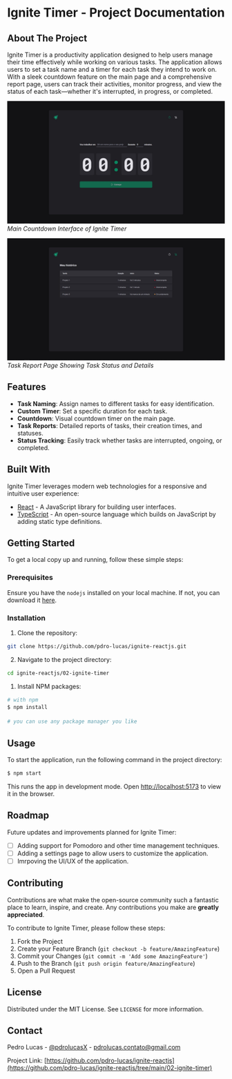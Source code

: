 # Ignite Timer - Project Documentation

## About The Project

Ignite Timer is a productivity application designed to help users manage their time effectively while working on various tasks. The application allows users to set a task name and a timer for each task they intend to work on. With a sleek countdown feature on the main page and a comprehensive report page, users can track their activities, monitor progress, and view the status of each task—whether it's interrupted, in progress, or completed.

![Ignite Timer Interface](./public/preview/main.jpg)
_Main Countdown Interface of Ignite Timer_

![Task Report Interface](./public/preview/report.jpg)
_Task Report Page Showing Task Status and Details_

## Features

- **Task Naming**: Assign names to different tasks for easy identification.
- **Custom Timer**: Set a specific duration for each task.
- **Countdown**: Visual countdown timer on the main page.
- **Task Reports**: Detailed reports of tasks, their creation times, and statuses.
- **Status Tracking**: Easily track whether tasks are interrupted, ongoing, or completed.

## Built With

Ignite Timer leverages modern web technologies for a responsive and intuitive user experience:

- [React](https://reactjs.org/) - A JavaScript library for building user interfaces.
- [TypeScript](https://www.typescriptlang.org/) - An open-source language which builds on JavaScript by adding static type definitions.

## Getting Started

To get a local copy up and running, follow these simple steps:

### Prerequisites

Ensure you have the `nodejs` installed on your local machine. If not, you can download it [here](https://nodejs.org/en/download/).

### Installation

1. Clone the repository:

```sh
git clone https://github.com/pdro-lucas/ignite-reactjs.git
```

2. Navigate to the project directory:

```sh
cd ignite-reactjs/02-ignite-timer
```

1. Install NPM packages:

```sh
# with npm
$ npm install

# you can use any package manager you like
```

## Usage

To start the application, run the following command in the project directory:

```sh
$ npm start
```

This runs the app in development mode. Open [http://localhost:5173](http://localhost:5173) to view it in the browser.

## Roadmap

Future updates and improvements planned for Ignite Timer:

- [ ] Adding support for Pomodoro and other time management techniques.
- [ ] Adding a settings page to allow users to customize the application.
- [ ] Imrpoving the UI/UX of the application.

## Contributing

Contributions are what make the open-source community such a fantastic place to learn, inspire, and create. Any contributions you make are **greatly appreciated**.

To contribute to Ignite Timer, please follow these steps:

1. Fork the Project
2. Create your Feature Branch (`git checkout -b feature/AmazingFeature`)
3. Commit your Changes (`git commit -m 'Add some AmazingFeature'`)
4. Push to the Branch (`git push origin feature/AmazingFeature`)
5. Open a Pull Request

## License

Distributed under the MIT License. See `LICENSE` for more information.

## Contact

Pedro Lucas - [@pdrolucasX](https://twitter.com/pdrolucasX) - pdrolucas.contato@gmail.com

Project Link: [https://github.com/pdro-lucas/ignite-reactjs](https://github.com/pdro-lucas/ignite-reactjs/tree/main/02-ignite-timer)
